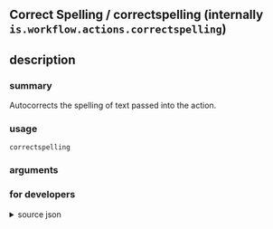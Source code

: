 
## Correct Spelling / correctspelling (internally `is.workflow.actions.correctspelling`)



## description
### summary
Autocorrects the spelling of text passed into the action.


### usage
`correctspelling `

### arguments


### for developers

<details><summary>source json</summary>
<p>
```json
{
	"ActionClass": "WFSpellCorrectAction",
	"ActionKeywords": [
		"text",
		"spell",
		"spelling",
		"correct",
		"autocorrect"
	],
	"Category": "Text",
	"Description": {
		"DescriptionSummary": "Autocorrects the spelling of text passed into the action."
	},
	"IconName": "Text.png",
	"Input": {
		"Multiple": true,
		"Required": true,
		"Types": [
			"NSString"
		]
	},
	"Name": "Correct Spelling",
	"Output": {
		"Multiple": true,
		"OutputName": "Corrected Spelling",
		"Types": [
			"NSString"
		]
	},
	"Subcategory": "Text Editing",
	"SuggestedNever": true
}
```
</p></details>
